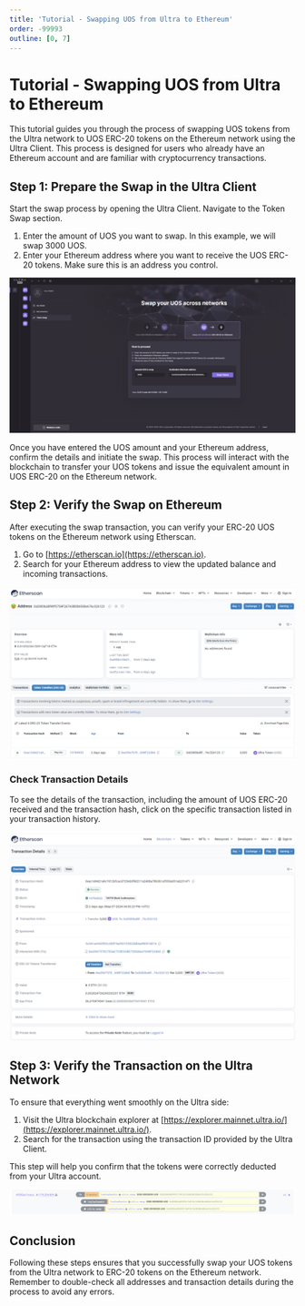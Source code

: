 ```yaml
---
title: 'Tutorial - Swapping UOS from Ultra to Ethereum'
order: -99993
outline: [0, 7]
---
```


# Tutorial - Swapping UOS from Ultra to Ethereum

This tutorial guides you through the process of swapping UOS tokens from the Ultra network to UOS ERC-20 tokens on the Ethereum network using the Ultra Client. This process is designed for users who already have an Ethereum account and are familiar with cryptocurrency transactions.

## Step 1: Prepare the Swap in the Ultra Client

Start the swap process by opening the Ultra Client. Navigate to the Token Swap section.

1. Enter the amount of UOS you want to swap. In this example, we will swap 3000 UOS.
2. Enter your Ethereum address where you want to receive the UOS ERC-20 tokens. Make sure this is an address you control.

![](./images/ultra-swap-ultra-client.png)

Once you have entered the UOS amount and your Ethereum address, confirm the details and initiate the swap. This process will interact with the blockchain to transfer your UOS tokens and issue the equivalent amount in UOS ERC-20 on the Ethereum network.

## Step 2: Verify the Swap on Ethereum

After executing the swap transaction, you can verify your ERC-20 UOS tokens on the Ethereum network using Etherscan.

1. Go to [https://etherscan.io](https://etherscan.io).
2. Search for your Ethereum address to view the updated balance and incoming transactions.

![](./images/ultra-swap-ether-scan.png)

### Check Transaction Details

To see the details of the transaction, including the amount of UOS ERC-20 received and the transaction hash, click on the specific transaction listed in your transaction history.

![](./images/ultra-swap-ether-scan-txn-details.png)

## Step 3: Verify the Transaction on the Ultra Network

To ensure that everything went smoothly on the Ultra side:
1. Visit the Ultra blockchain explorer at [https://explorer.mainnet.ultra.io/](https://explorer.mainnet.ultra.io/).
2. Search for the transaction using the transaction ID provided by the Ultra Client.

This step will help you confirm that the tokens were correctly deducted from your Ultra account.

![](./images/ultra-swap-ultra-explorer.png)

## Conclusion

Following these steps ensures that you successfully swap your UOS tokens from the Ultra network to ERC-20 tokens on the Ethereum network. Remember to double-check all addresses and transaction details during the process to avoid any errors.
